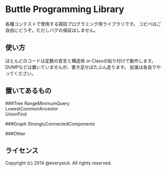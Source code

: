 Buttle Programming Library
=========================
各種コンテストで使用する競技プログラミング用ライブラリです。
コピペはご自由にどうぞ。ただしバグの保証はしません。

使い方
------
ほとんどのコードは定数の宣言と構造体 or Classの貼り付けで動作します。
DUMPなどは置いていませんが、書き足せばたぶん走ります。
拡張は各自でやってください。


置いてあるもの
---------
###Tree
RangeMinimumQuery<br>
LowestCommonAncestor<br>
UnionFind<br>

###Graph
StrongluConnectedComponents

###Other

ライセンス
---------
Copyright (c) 2014 @everysick. All rights reserved.
